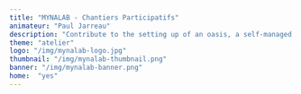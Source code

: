 ```yaml
---
title: "MYNALAB - Chantiers Participatifs"
animateur: "Paul Jarreau"
description: "Contribute to the setting up of an oasis, a self-managed Tiers Lieux. From the permactulture garden to the garage lab, MYNALAB challenge your knowledge through the low tech perspective."
theme: "atelier"
logo: "/img/mynalab-logo.jpg"
thumbnail: "/img/mynalab-thumbnail.png"
banner: "/img/mynalab-banner.png"
home:  "yes"
---
```

